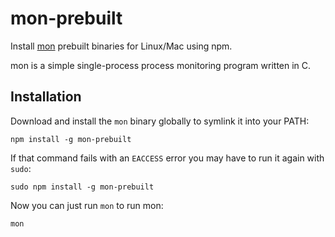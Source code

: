 # mon-prebuilt

Install [mon](https://github.com/tj/mon) prebuilt binaries for Linux/Mac using npm.

mon is a simple single-process process monitoring program written in C.

## Installation

Download and install the `mon` binary globally to symlink it into your PATH:

```
npm install -g mon-prebuilt
```

If that command fails with an `EACCESS` error you may have to run it again with `sudo`:

```
sudo npm install -g mon-prebuilt
```

Now you can just run `mon` to run mon:

```
mon
```
